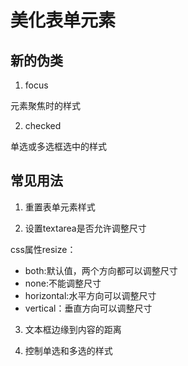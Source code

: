 # 美化表单元素

## 新的伪类

1. focus

元素聚焦时的样式

2. checked

单选或多选框选中的样式

## 常见用法

1. 重置表单元素样式

2. 设置textarea是否允许调整尺寸

css属性resize：

- both:默认值，两个方向都可以调整尺寸
- none:不能调整尺寸
- horizontal:水平方向可以调整尺寸
- vertical：垂直方向可以调整尺寸

3. 文本框边缘到内容的距离

4. 控制单选和多选的样式